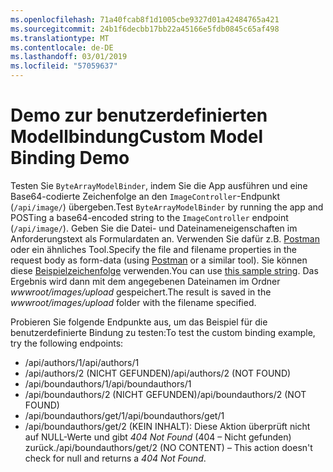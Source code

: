 ```yaml
---
ms.openlocfilehash: 71a40fcab8f1d1005cbe9327d01a42484765a421
ms.sourcegitcommit: 24b1f6decbb17bb22a45166e5fdb0845c65af498
ms.translationtype: MT
ms.contentlocale: de-DE
ms.lasthandoff: 03/01/2019
ms.locfileid: "57059637"
---
```

# <a name="custom-model-binding-demo"></a><span data-ttu-id="67243-101">Demo zur benutzerdefinierten Modellbindung</span><span class="sxs-lookup"><span data-stu-id="67243-101">Custom Model Binding Demo</span></span>

<span data-ttu-id="67243-102">Testen Sie `ByteArrayModelBinder`, indem Sie die App ausführen und eine Base64-codierte Zeichenfolge an den `ImageController`-Endpunkt (`/api/image/`) übergeben.</span><span class="sxs-lookup"><span data-stu-id="67243-102">Test `ByteArrayModelBinder` by running the app and POSTing a base64-encoded string to the `ImageController` endpoint (`/api/image/`).</span></span> <span data-ttu-id="67243-103">Geben Sie die Datei- und Dateinameneigenschaften im Anforderungstext als Formulardaten an. Verwenden Sie dafür z.B. [Postman](https://www.getpostman.com/) oder ein ähnliches Tool.</span><span class="sxs-lookup"><span data-stu-id="67243-103">Specify the file and filename properties in the request body as form-data (using [Postman](https://www.getpostman.com/) or a similar tool).</span></span> <span data-ttu-id="67243-104">Sie können diese [Beispielzeichenfolge](Base64String.txt) verwenden.</span><span class="sxs-lookup"><span data-stu-id="67243-104">You can use [this sample string](Base64String.txt).</span></span> <span data-ttu-id="67243-105">Das Ergebnis wird dann mit dem angegebenen Dateinamen im Ordner *wwwroot/images/upload* gespeichert.</span><span class="sxs-lookup"><span data-stu-id="67243-105">The result is saved in the *wwwroot/images/upload* folder with the filename specified.</span></span>

<span data-ttu-id="67243-106">Probieren Sie folgende Endpunkte aus, um das Beispiel für die benutzerdefinierte Bindung zu testen:</span><span class="sxs-lookup"><span data-stu-id="67243-106">To test the custom binding example, try the following endpoints:</span></span>

* <span data-ttu-id="67243-107">/api/authors/1</span><span class="sxs-lookup"><span data-stu-id="67243-107">/api/authors/1</span></span>
* <span data-ttu-id="67243-108">/api/authors/2 (NICHT GEFUNDEN)</span><span class="sxs-lookup"><span data-stu-id="67243-108">/api/authors/2 (NOT FOUND)</span></span>
* <span data-ttu-id="67243-109">/api/boundauthors/1</span><span class="sxs-lookup"><span data-stu-id="67243-109">/api/boundauthors/1</span></span>
* <span data-ttu-id="67243-110">/api/boundauthors/2 (NICHT GEFUNDEN)</span><span class="sxs-lookup"><span data-stu-id="67243-110">/api/boundauthors/2 (NOT FOUND)</span></span>
* <span data-ttu-id="67243-111">/api/boundauthors/get/1</span><span class="sxs-lookup"><span data-stu-id="67243-111">/api/boundauthors/get/1</span></span>
* <span data-ttu-id="67243-112">/api/boundauthors/get/2 (KEIN INHALT): Diese Aktion überprüft nicht auf NULL-Werte und gibt *404 Not Found* (404 – Nicht gefunden) zurück.</span><span class="sxs-lookup"><span data-stu-id="67243-112">/api/boundauthors/get/2 (NO CONTENT) &ndash; This action doesn't check for null and returns a *404 Not Found*.</span></span>
